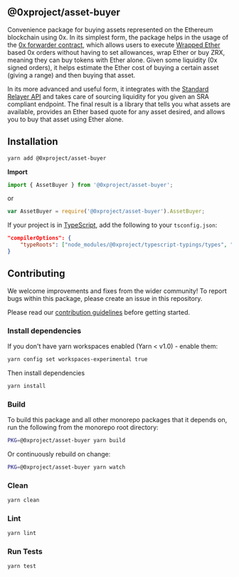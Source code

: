 ## @0xproject/asset-buyer

Convenience package for buying assets represented on the Ethereum blockchain using 0x. In its simplest form, the package helps in the usage of the [0x forwarder contract](https://github.com/0xProject/0x-protocol-specification/blob/master/v2/forwarder-specification.md), which allows users to execute [Wrapped Ether](https://weth.io/) based 0x orders without having to set allowances, wrap Ether or buy ZRX, meaning they can buy tokens with Ether alone. Given some liquidity (0x signed orders), it helps estimate the Ether cost of buying a certain asset (giving a range) and then buying that asset.

In its more advanced and useful form, it integrates with the [Standard Relayer API](https://github.com/0xProject/standard-relayer-api) and takes care of sourcing liquidity for you given an SRA compliant endpoint. The final result is a library that tells you what assets are available, provides an Ether based quote for any asset desired, and allows you to buy that asset using Ether alone.

## Installation

```bash
yarn add @0xproject/asset-buyer
```

**Import**

```typescript
import { AssetBuyer } from '@0xproject/asset-buyer';
```

or

```javascript
var AssetBuyer = require('@0xproject/asset-buyer').AssetBuyer;
```

If your project is in [TypeScript](https://www.typescriptlang.org/), add the following to your `tsconfig.json`:

```json
"compilerOptions": {
    "typeRoots": ["node_modules/@0xproject/typescript-typings/types", "node_modules/@types"],
}
```

## Contributing

We welcome improvements and fixes from the wider community! To report bugs within this package, please create an issue in this repository.

Please read our [contribution guidelines](../../CONTRIBUTING.md) before getting started.

### Install dependencies

If you don't have yarn workspaces enabled (Yarn < v1.0) - enable them:

```bash
yarn config set workspaces-experimental true
```

Then install dependencies

```bash
yarn install
```

### Build

To build this package and all other monorepo packages that it depends on, run the following from the monorepo root directory:

```bash
PKG=@0xproject/asset-buyer yarn build
```

Or continuously rebuild on change:

```bash
PKG=@0xproject/asset-buyer yarn watch
```

### Clean

```bash
yarn clean
```

### Lint

```bash
yarn lint
```

### Run Tests

```bash
yarn test
```
